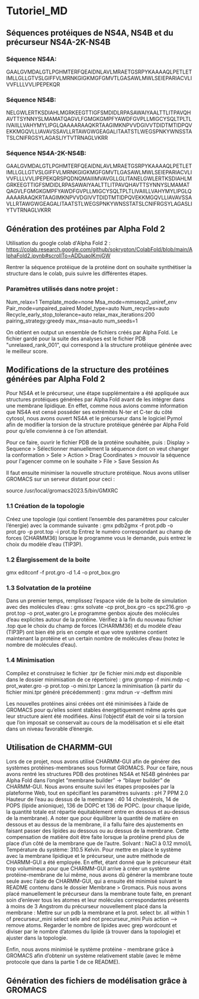 # Tutoriel_MD

## Séquences protéiques de NS4A, NS4B et du précurseur NS4A-2K-NS4B

### Séquence NS4A:
 
GAALGVMDALGTLPGHMTERFQEAIDNLAVLMRAETGSRPYKAAAAQLPETLETIMLLGLLGTVSLGIFFVLMRNKGIGKMGFGMVTLGASAWLMWLSEIEPARIACVLIVVFLLLVVLIPEPEKQR
 
### Séquence NS4B:
 
NELGWLERTKSDIAHLMGRKEEGTTIGFSMDIDLRPASAWAIYAALTTLITPAVQHAVTTSYNNYSLMAMATQAGVLFGMGKGMPFYAWDFGVPLLMIGCYSQLTPLTLIVAIILLVAHYMYLIPGLQAAAARAAQKRTAAGIMKNPVVDGIVVTDIDTMTIDPQVEKKMGQVLLIAVAVSSAVLLRTAWGWGEAGALITAATSTLWEGSPNKYWNSSTATSLCNIFRGSYLAGASLIYTVTRNAGLVKRR
 
### Séquence NS4A-2K-NS4B:
 
GAALGVMDALGTLPGHMTERFQEAIDNLAVLMRAETGSRPYKAAAAQLPETLETIMLLGLLGTVSLGIFFVLMRNKGIGKMGFGMVTLGASAWLMWLSEIEPARIACVLIVVFLLLVVLIPEPEKQRSPQDNQMAIIIMVAVGLLGLITANELGWLERTKSDIAHLMGRKEEGTTIGFSMDIDLRPASAWAIYAALTTLITPAVQHAVTTSYNNYSLMAMATQAGVLFGMGKGMPFYAWDFGVPLLMIGCYSQLTPLTLIVAIILLVAHYMYLIPGLQAAAARAAQKRTAAGIMKNPVVDGIVVTDIDTMTIDPQVEKKMGQVLLIAVAVSSAVLLRTAWGWGEAGALITAATSTLWEGSPNKYWNSSTATSLCNIFRGSYLAGASLIYTVTRNAGLVKRR


## Génération des protéines par Alpha Fold 2

Utilisation du google colab d'Alpha Fold 2 : https://colab.research.google.com/github/sokrypton/ColabFold/blob/main/AlphaFold2.ipynb#scrollTo=ADDuaolKmjGW

Rentrer la séquence protéique de la protéine dont on souhaite synthétiser la structure dans le colab, puis suivre les différentes étapes.

### Paramètres utilisés dans notre projet :
Num_relax=1
Template_mode=none
Msa_mode=mmseqs2_uniref_env
Pair_mode=unpaired_paired
Model_type=auto
Num_recycles=auto
Recycle_early_stop_tolerance=auto
relax_max_iterations:200
pairing_strategy:greedy
max_msa=auto
num_seeds=1

On obtient en output un ensemble de fichiers créés par Alpha Fold. Le fichier gardé pour la suite des analyses est le fichier PDB "unrelaxed_rank_001", qui correspond à la structure protéique générée avec le meilleur score.

## Modifications de la structure des protéines générées par Alpha Fold 2

Pour NS4A et le précurseur, une étape supplémentaire a été appliquée aux structures protéiques générées par Alpha Fold avant de les intégrer dans une membrane lipidique. En effet, comme nous avions comme information que NS4A est censé posséder ses extrémités N-ter et C-ter du côté cytosol, nous avons ouvert NS4A et le précurseur dans le logiciel Pymol afin de modifier la torsion de la structure protéique générée par Alpha Fold pour qu’elle convienne à ce l’on attendait.

Pour ce faire, ouvrir le fichier PDB de la protéine souhaitée, puis :
Display > Sequence > Sélectionner manuellement la séquence dont on veut changer la conformation > Sele > Action > Drag Coordinates > mouvoir la séquence pour l'agencer comme on le souhaite > File > Save Session As 

Il faut ensuite minimiser la nouvelle structure protéique. Nous avons utiliser GROMACS sur un serveur distant pour ceci :

source /usr/local/gromacs2023.5/bin/GMXRC 
### 1.1 Création de la topologie
Créez une topologie (qui contient l’ensemble des paramètres pour calculer l’énergie) avec la commande
suivante :
gmx pdb2gmx -f prot.pdb -o prot.gro -p prot.top -i prot.itp
Entrez le numéro correspondant au champ de forces (CHARMM36) lorsque le programme vous le
demande, puis entrez le choix du modèle d’eau (TIP3P).

### 1.2 Élargissement de la boite
gmx editconf -f prot.gro -d 1.4 -o prot_box.gro

### 1.3 Solvatation de la protéine
Dans un premier temps, remplissez l’espace vide de la boite de simulation avec des molécules d’eau :
gmx solvate -cp prot_box.gro -cs spc216.gro -p prot.top -o prot_water.gro
Le programme genbox ajoute des molécules d’eau explicites autour de la protéine. Vérifiez à la fin du
nouveau fichier .top que le choix du champ de forces (CHARMM36) et du modèle d’eau (TIP3P) ont bien
été pris en compte et que votre système contient maintenant la protéine et un certain nombre de
molécules d’eau (notez le nombre de molécules d’eau).

### 1.4 Minimisation
Compilez et construisez le fichier .tpr (le fichier mini.mdp est disponible dans le dossier minimisation de ce répertoire)  :
gmx grompp -f mini.mdp -c prot_water.gro -p prot.top -o mini.tpr
Lancez la minimisation (à partir du fichier mini.tpr généré précédemment) :
gmx mdrun -v -deffnm mini

Les nouvelles protéines ainsi créées ont été minimisées à l’aide de GROMACS pour qu’elles soient stables énergétiquement même après que leur structure aient été modifiées. Ainsi l’objectif était de voir si la torsion que l’on imposait se conservait au cours de la modélisation et si elle était dans un niveau favorable d’énergie.

## Utilisation de CHARMM-GUI

Lors de ce projet, nous avons utilisé CHARMM-GUI afin de générer des systèmes protéines-membranes sous format GROMACS. Pour ce faire, nous avons rentré les structures PDB des protéines NS4A et NS4B générées par Alpha Fold dans l’onglet “membrane builder” → “bilayer builder” de CHARMM-GUI. Nous avons ensuite suivi les étapes proposées par la plateforme Web, tout en spécifiant les paramètres suivants : 
pH 7
PPM 2.0
Hauteur de l’eau au dessus de la membrane : 40
14 cholestérols, 14 de POPS (lipide anionique), 136 de DOPC et 136 de POPC. (pour chaque lipide, la quantité totale est répartie équitablement entre en dessous et au-dessus de la membrane). A noter que pour équilibrer la quantité de matière en dessous et au dessus de la membrane, il a fallu faire des ajustements en faisant passer des lipides au dessous ou au dessus de la membrane. Cette compensation de matière doit être faite lorsque la protéine prend plus de place d’un côté de la membrane que de l’autre.
Solvant : NaCl à 0.12 mmol/L
Température du système: 310.5 Kelvin.
Pour mettre en place le système avec la membrane lipidique et le précurseur, une autre méthode de CHARMM-GUI a été employée. En effet, étant donné que le précurseur était trop volumineux pour que CHARMM-GUI arrive à créer un système protéine-membrane de lui même, nous avons dû générer la membrane toute seule avec l’aide de CHARMM-GUI, qui a ensuite été minimisé suivant le README contenu dans le dossier Membrane > Gromacs. Puis nous avons placé manuellement le précurseur dans la membrane toute faite, en prenant soin d’enlever tous les atomes et leur molécules correspondantes présents à moins de 3 Angstrom du précurseur nouvellement placé dans la membrane :
Mettre sur un pdb la membrane et la prot.
select br. all within 1 of precurseur_mini
select sele and not precurseur_mini
Puis action --> remove atoms.
Regarder le nombre de lipides avec grep wordcount et diviser par le nombre d’atomes du lipide (à trouver dans la topologie) et ajuster dans la topologie.


Enfin, nous avons minimisé le système protéine - membrane grâce à GROMACS afin d’obtenir un système relativement stable (avec le même protocole que dans la partie 1 de ce README).

## Génération des fichiers de modélisation grâce à GROMACS






